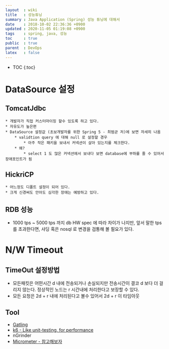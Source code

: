 ```yaml
---
layout  : wiki
title   : 성능튜닝
summary : Java Application (Spring) 성능 튜닝에 대해서
date    : 2018-10-02 22:36:36 +0900
updated : 2020-11-05 01:19:08 +0900
tags    : spring, java, 성능
toc     : true
public  : true
parent  : DevOps
latex   : false
---
```

* TOC
{:toc}

# DataSource 설정

## TomcatJdbc
	* 개발자가 직접 커스터마이징 할수 있도록 하고 있다.
	* 자유도가 높은편
	* DataSource 설정값 (초보개발자를 위한 Spring 5 - 최범균 저)에 보면 자세히 나옴
		* validtion query 에 대해 null 로 설정할 경우
			* 아주 작은 패키을 보내서 커넥션이 살아 있는지를 체크한다.
		* 왜?
			* select 1 도 많은 커넥션에서 보내다 보면 database에 부하를 줄 수 있어서 장애포인트가 됨 

## HickriCP
	* 어느정도 디폴트 설정이 되어 있다.
	* 크게 신경써도 안아도 심각한 장애는 예방하고 있다. 

## RDB 성능
  * 1000 tps ~ 5000 tps 까지 db HW spec 에 따라 차이가 나지만, 앞서 말한 tps 를 초과한다면, 샤딩 혹은 nosql 로 변경을 검통해 볼 필요가 있다.

# N/W Timeout

## TimeOut 설정방법 

* 모든패킷은 어떤시간 d 내에 전송되거나 손실되지만 전송시간이 결코 d 보다 더 걸리지 않는다. 정상적인 노드는 r 시간내에 처리한다고 보장할 수 있다.
* 모든 요청은 2d + r 내에 처리된다고 볼수 있어서 2d + r 이 타임아웃

## Tool

* [Gatling](https://gatling.io/)
* [k6 - Like unit-testing, for performance](https://k6.io/)
* nGrinder
* [Micrometer - 참고해보자](https://spring.io/blog/2018/03/16/micrometer-spring-boot-2-s-new-application-metrics-collector) 
